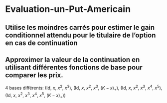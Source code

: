 # Evaluation-un-Put-Americain
## Utilise les moindres carrés pour estimer le gain conditionnel attendu pour le titulaire de l’option en cas de continuation
## Approximer la valeur de la continuation en utilisant différentes fonctions de base pour comparer les prix.
4 bases différents: (Id, $x$, $x^2$, $x^3$), (Id, $x$, $x^2$, $x^3$, $(K − x)_+$), (Id, $x$, $x^2$, $x^3$, $x^4$, $x^5$), (Id, $x$, $x^2$, $x^3$, $x^4$, $x^5$, $(K − x)_+$))
